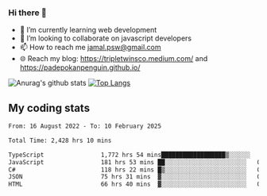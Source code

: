 ### Hi there 👋

<!--
**padepokanpenguin/padepokanpenguin** is a ✨ _special_ ✨ repository because its `README.md` (this file) appears on your GitHub profile.
-->

- 🌱 I’m currently learning  web development
- 👯 I’m looking to collaborate on javascript developers
- 📫 How to reach me jamal.psw@gmail.com
- 🌐 Reach my blog:
   https://tripletwinsco.medium.com/ and
   https://padepokanpenguin.github.io/

![Anurag's github stats](https://github-readme-stats.vercel.app/api?username=padepokanpenguin&count_private=true&disable_animations=false&show_icons=true&theme=default)
[![Top Langs](https://github-readme-stats.vercel.app/api/top-langs/?username=padepokanpenguin&theme=default&layout=compact)](https://github.com/padepokanpenguin)

## My coding stats

<!--START_SECTION:waka-->

```txt
From: 16 August 2022 - To: 10 February 2025

Total Time: 2,428 hrs 10 mins

TypeScript                1,772 hrs 54 mins██████████████████▒░░░░░░   73.01 %
JavaScript                181 hrs 53 mins ██░░░░░░░░░░░░░░░░░░░░░░░   07.49 %
C#                        118 hrs 22 mins █▒░░░░░░░░░░░░░░░░░░░░░░░   04.88 %
JSON                      75 hrs 31 mins  ▓░░░░░░░░░░░░░░░░░░░░░░░░   03.11 %
HTML                      66 hrs 40 mins  ▓░░░░░░░░░░░░░░░░░░░░░░░░   02.75 %
```

<!--END_SECTION:waka-->


